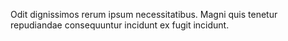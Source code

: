 Odit dignissimos rerum ipsum necessitatibus.
Magni quis tenetur repudiandae consequuntur incidunt ex fugit incidunt.